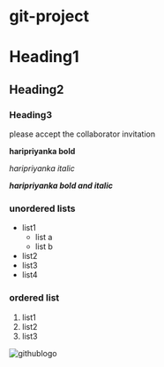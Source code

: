 # git-project
# Heading1
## Heading2
### Heading3
please accept the collaborator invitation

**haripriyanka bold**

*haripriyanka italic*

***haripriyanka bold and italic***

### unordered lists

* list1
  * list a
  * list b
* list2
* list3
* list4

### ordered list
1. list1
2. list2
3. list3


![githublogo](https://kanbanize.com/blog/wp-content/uploads/2014/11/GitHub.jpg)




